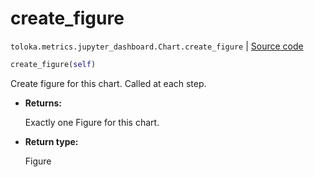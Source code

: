 # create_figure
`toloka.metrics.jupyter_dashboard.Chart.create_figure` | [Source code](https://github.com/Toloka/toloka-kit/blob/v1.1.4/src/metrics/jupyter_dashboard.py#L137)

```python
create_figure(self)
```

Create figure for this chart. Called at each step.


* **Returns:**

  Exactly one Figure for this chart.

* **Return type:**

  Figure
